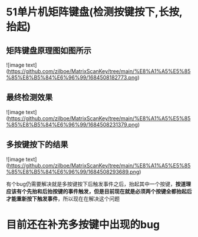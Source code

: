 # 51单片机矩阵键盘(检测按键按下,长按,抬起)

## 矩阵键盘原理图如图所示

 ![image text] (https://github.com/zilboe/MatrixScanKey/tree/main/%E8%A1%A5%E5%85%85%E8%B5%84%E6%96%99/1684508182773.png)

## 最终检测效果

 ![image text] (https://github.com/zilboe/MatrixScanKey/tree/main/%E8%A1%A5%E5%85%85%E8%B5%84%E6%96%99/1684508231379.png)

## 多按键按下的结果

 ![image text] (https://github.com/zilboe/MatrixScanKey/tree/main/%E8%A1%A5%E5%85%85%E8%B5%84%E6%96%99/1684508293689.png)

有个bug仍需要解决就是多按键按下后触发事件之后，抬起其中一个按键，**按道理应该有个先抬和后抬按键的事件触发，但是目前现在就是必须两个按键全都抬起后才能重新按下触发事件**，所以现在在解决这个问题

# 目前还在补充多按键中出现的bug